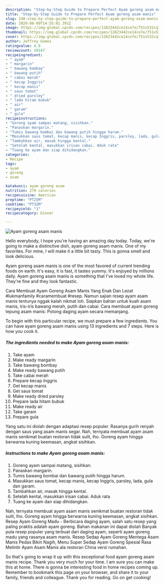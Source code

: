 ```yaml
---
description: "Step-by-Step Guide to Prepare Perfect Ayam goreng asam manis"
title: "Step-by-Step Guide to Prepare Perfect Ayam goreng asam manis"
slug: 148-step-by-step-guide-to-prepare-perfect-ayam-goreng-asam-manis
date: 2020-08-09T14:55:01.391Z
image: https://img-global.cpcdn.com/recipes/12623442ce14ce7e/751x532cq70/ayam-goreng-asam-manis-foto-resep-utama.jpg
thumbnail: https://img-global.cpcdn.com/recipes/12623442ce14ce7e/751x532cq70/ayam-goreng-asam-manis-foto-resep-utama.jpg
cover: https://img-global.cpcdn.com/recipes/12623442ce14ce7e/751x532cq70/ayam-goreng-asam-manis-foto-resep-utama.jpg
author: Jeffrey Gomez
ratingvalue: 4.8
reviewcount: 10147
recipeingredient:
- " ayam"
- " margarin"
- " bawang bombay"
- " bawang putih"
- " cabai merah"
- " kecap Inggris"
- " kecap manis"
- " saus tomat"
- " dried parsley"
- " lada hitam bubuk"
- " air"
- " garam"
- " gula"
recipeinstructions:
- "Goreng ayam sampai matang, sisihkan."
- "Panaskan margarin."
- "Tumis bawang bombai dan bawang putih hingga harum."
- "Masukkan saus tomat, kecap manis, kecap Inggris, parsley, lada, gula dan garam."
- "Tambahkan air, masak hingga kental."
- "Setelah kental, masukkan irisan cabai. Aduk rata"
- "Tuang ke ayam dan siap dihidangkan."
categories:
- Recipe
tags:
- ayam
- goreng
- asam

katakunci: ayam goreng asam 
nutrition: 279 calories
recipecuisine: American
preptime: "PT25M"
cooktime: "PT32M"
recipeyield: "1"
recipecategory: Dinner

---
```



![Ayam goreng asam manis](https://img-global.cpcdn.com/recipes/12623442ce14ce7e/751x532cq70/ayam-goreng-asam-manis-foto-resep-utama.jpg)

Hello everybody, I hope you're having an amazing day today. Today, we're going to make a distinctive dish, ayam goreng asam manis. One of my favorites. For mine, I will make it a little bit tasty. This is gonna smell and look delicious.

Ayam goreng asam manis is one of the most favored of current trending foods on earth. It's easy, it is fast, it tastes yummy. It's enjoyed by millions daily. Ayam goreng asam manis is something that I've loved my whole life. They're fine and they look fantastic.

Cara Membuat Ayam Goreng Asam Manis Yang Enak Dan Lezat #lukmanfamily #caramembuat #resep. Namun sajian resep ayam asam manis tentunya nggak kalah nikmat loh. Siapkan bahan untuk kuah asam manis, iris-iris bawang merah, putih dan cabai. Cara membuat ayam goreng tepung asam manis: Potong daging ayam secara memanjang.


To begin with this particular recipe, we must prepare a few ingredients. You can have ayam goreng asam manis using 13 ingredients and 7 steps. Here is how you cook it.

<!--inarticleads1-->

##### The ingredients needed to make Ayam goreng asam manis:

1. Take  ayam
1. Make ready  margarin
1. Take  bawang bombay
1. Make ready  bawang putih
1. Take  cabai merah
1. Prepare  kecap Inggris
1. Get  kecap manis
1. Get  saus tomat
1. Make ready  dried parsley
1. Prepare  lada hitam bubuk
1. Make ready  air
1. Take  garam
1. Prepare  gula


Yang satu ini diolah dengan adaptasi resep populer. Rasanya gurih renyah dengan saus yang asam manis segar. Nah, ternyata membuat ayam asam manis senikmat buatan restoran tidak sulit, lho. Goreng ayam hingga berwarna kuning keemasan, angkat sisihkan. 

<!--inarticleads2-->

##### Instructions to make Ayam goreng asam manis:

1. Goreng ayam sampai matang, sisihkan.
1. Panaskan margarin.
1. Tumis bawang bombai dan bawang putih hingga harum.
1. Masukkan saus tomat, kecap manis, kecap Inggris, parsley, lada, gula dan garam.
1. Tambahkan air, masak hingga kental.
1. Setelah kental, masukkan irisan cabai. Aduk rata
1. Tuang ke ayam dan siap dihidangkan.


Nah, ternyata membuat ayam asam manis senikmat buatan restoran tidak sulit, lho. Goreng ayam hingga berwarna kuning keemasan, angkat sisihkan. Resep Ayam Goreng Madu - Berbicara daging ayam, salah satu resep yang paling praktis adalah ayam goreng. Bahan makanan ini dapat diolah Banyak pula resep populer yang terbuat dari daging ayam, seperti ayam goreng madu yang rasanya asam manis. Resep Sedap Ayam Goreng Mentega Asam Manis Pedas Bikin Nagih, Menu Super Sedap Ayam Goreng Spesial Rasa Melintir Ayam Asam Manis ala restoran China versi rumahan. 

So that's going to wrap it up with this exceptional food ayam goreng asam manis recipe. Thank you very much for your time. I am sure you can make this at home. There is gonna be interesting food in home recipes coming up. Remember to bookmark this page on your browser, and share it to your family, friends and colleague. Thank you for reading. Go on get cooking!
